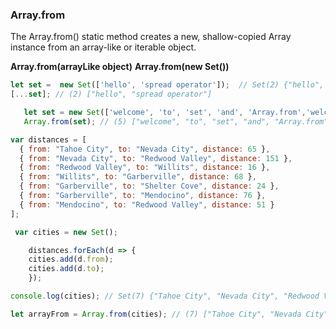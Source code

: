 
### Array.from


The Array.from() static method creates a new, shallow-copied Array instance from an array-like or iterable object.

**Array.from(arrayLike object)**
**Array.from(new Set())**

```js
let set =  new Set(['hello', 'spread operator']);  // Set(2) {"hello", "spread operator"}
[...set]; // (2) ["hello", "spread operator"]

```
```js
   let set = new Set(['welcome', 'to', 'set', 'and', 'Array.from','welcome','welcome']); 
   Array.from(set); // (5) ["welcome", "to", "set", "and", "Array.from"]
```

```js
var distances = [
  { from: "Tahoe City", to: "Nevada City", distance: 65 },
  { from: "Nevada City", to: "Redwood Valley", distance: 151 },
  { from: "Redwood Valley", to: "Willits", distance: 16 },
  { from: "Willits", to: "Garberville", distance: 68 },
  { from: "Garberville", to: "Shelter Cove", distance: 24 },
  { from: "Garberville", to: "Mendocino", distance: 76 },
  { from: "Mendocino", to: "Redwood Valley", distance: 51 }
];

 var cities = new Set();

    distances.forEach(d => {
    cities.add(d.from);
    cities.add(d.to);
    });

console.log(cities); // Set(7) {"Tahoe City", "Nevada City", "Redwood Valley", "Willits", "Garberville", …}

let arrayFrom = Array.from(cities); // (7) ["Tahoe City", "Nevada City", "Redwood Valley", "Willits", "Garberville", "Shelter Cove", "Mendocino"]
```